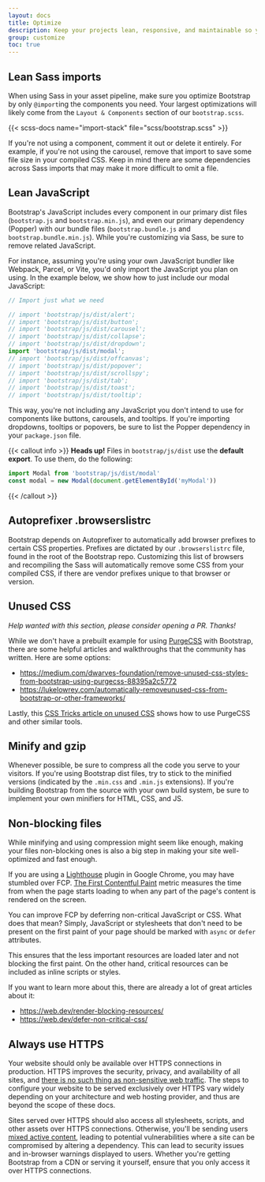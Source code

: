 ```yaml
---
layout: docs
title: Optimize
description: Keep your projects lean, responsive, and maintainable so you can deliver the best experience and focus on more important jobs.
group: customize
toc: true
---
```


## Lean Sass imports

When using Sass in your asset pipeline, make sure you optimize Bootstrap by only `@import`ing the components you need.
Your largest optimizations will likely come from the `Layout & Components` section of our `bootstrap.scss`.

{{< scss-docs name="import-stack" file="scss/bootstrap.scss" >}}

If you're not using a component, comment it out or delete it entirely. For example, if you're not using the carousel,
remove that import to save some file size in your compiled CSS. Keep in mind there are some dependencies across Sass
imports that may make it more difficult to omit a file.

## Lean JavaScript

Bootstrap's JavaScript includes every component in our primary dist files (`bootstrap.js` and `bootstrap.min.js`), and
even our primary dependency (Popper) with our bundle files (`bootstrap.bundle.js` and `bootstrap.bundle.min.js`). While
you're customizing via Sass, be sure to remove related JavaScript.

For instance, assuming you're using your own JavaScript bundler like Webpack, Parcel, or Vite, you'd only import the
JavaScript you plan on using. In the example below, we show how to just include our modal JavaScript:

<!-- eslint-skip -->

```js
// Import just what we need

// import 'bootstrap/js/dist/alert';
// import 'bootstrap/js/dist/button';
// import 'bootstrap/js/dist/carousel';
// import 'bootstrap/js/dist/collapse';
// import 'bootstrap/js/dist/dropdown';
import 'bootstrap/js/dist/modal';
// import 'bootstrap/js/dist/offcanvas';
// import 'bootstrap/js/dist/popover';
// import 'bootstrap/js/dist/scrollspy';
// import 'bootstrap/js/dist/tab';
// import 'bootstrap/js/dist/toast';
// import 'bootstrap/js/dist/tooltip';
```

This way, you're not including any JavaScript you don't intend to use for components like buttons, carousels, and
tooltips. If you're importing dropdowns, tooltips or popovers, be sure to list the Popper dependency in your
`package.json` file.

{{< callout info >}}
**Heads up!** Files in `bootstrap/js/dist` use the **default export**. To use them, do the following:

<!-- eslint-skip -->

```js
import Modal from 'bootstrap/js/dist/modal'
const modal = new Modal(document.getElementById('myModal'))
```

{{< /callout >}}

## Autoprefixer .browserslistrc

Bootstrap depends on Autoprefixer to automatically add browser prefixes to certain CSS properties. Prefixes are dictated
by our `.browserslistrc` file, found in the root of the Bootstrap repo. Customizing this list of browsers and
recompiling the Sass will automatically remove some CSS from your compiled CSS, if there are vendor prefixes unique to
that browser or version.

## Unused CSS

_Help wanted with this section, please consider opening a PR. Thanks!_

While we don't have a prebuilt example for using [PurgeCSS](https://github.com/FullHuman/purgecss) with Bootstrap, there
are some helpful articles and walkthroughs that the community has written. Here are some options:

- <https://medium.com/dwarves-foundation/remove-unused-css-styles-from-bootstrap-using-purgecss-88395a2c5772>
- <https://lukelowrey.com/automatically-removeunused-css-from-bootstrap-or-other-frameworks/>

Lastly, this [CSS Tricks article on unused CSS](https://css-tricks.com/how-do-you-remove-unused-css-from-a-site/) shows
how to use PurgeCSS and other similar tools.

## Minify and gzip

Whenever possible, be sure to compress all the code you serve to your visitors. If you're using Bootstrap dist files,
try to stick to the minified versions (indicated by the `.min.css` and `.min.js` extensions). If you're building
Bootstrap from the source with your own build system, be sure to implement your own minifiers for HTML, CSS, and JS.

## Non-blocking files

While minifying and using compression might seem like enough, making your files non-blocking ones is also a big step in
making your site well-optimized and fast enough.

If you are using a [Lighthouse](https://developer.chrome.com/docs/lighthouse/overview/) plugin in Google Chrome, you may
have stumbled over FCP. [The First Contentful Paint](https://web.dev/fcp/) metric measures the time from when the page
starts loading to when any part of the page's content is rendered on the screen.

You can improve FCP by deferring non-critical JavaScript or CSS. What does that mean? Simply, JavaScript or stylesheets
that don't need to be present on the first paint of your page should be marked with `async` or `defer` attributes.

This ensures that the less important resources are loaded later and not blocking the first paint. On the other hand,
critical resources can be included as inline scripts or styles.

If you want to learn more about this, there are already a lot of great articles about it:

- <https://web.dev/render-blocking-resources/>
- <https://web.dev/defer-non-critical-css/>

## Always use HTTPS

Your website should only be available over HTTPS connections in production. HTTPS improves the security, privacy, and
availability of all sites, and [there is no such thing as non-sensitive web traffic](https://https.cio.gov/everything/).
The steps to configure your website to be served exclusively over HTTPS vary widely depending on your architecture and
web hosting provider, and thus are beyond the scope of these docs.

Sites served over HTTPS should also access all stylesheets, scripts, and other assets over HTTPS connections. Otherwise,
you'll be sending users [mixed active content](https://developer.mozilla.org/en-US/docs/Web/Security/Mixed_content),
leading to potential vulnerabilities where a site can be compromised by altering a dependency. This can lead to security
issues and in-browser warnings displayed to users. Whether you're getting Bootstrap from a CDN or serving it yourself,
ensure that you only access it over HTTPS connections.
